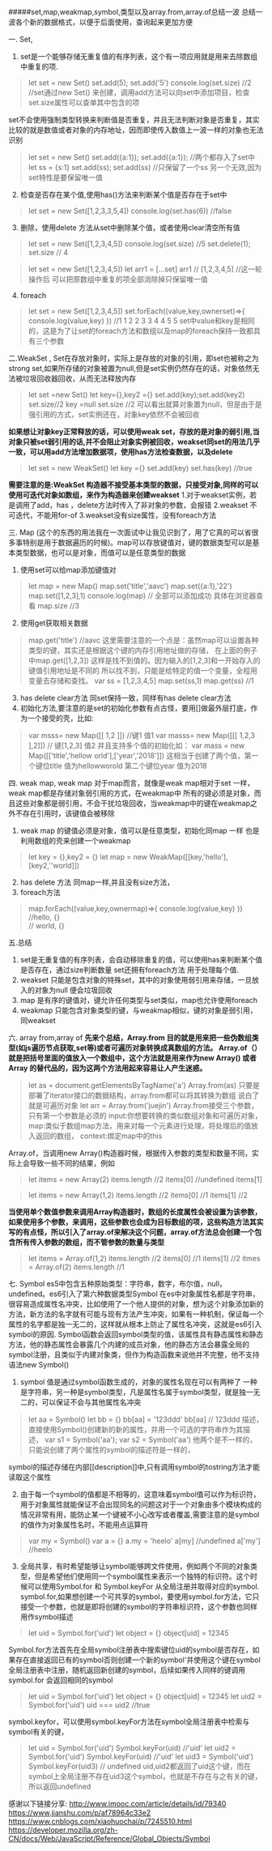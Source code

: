 #####set,map,weakmap,symbol,类型以及array.from,array.of总结一波
总结一波各个新的数据格式，以便于后面使用，查询起来更加方便

一. Set, 
1. set是一个能够存储无重复值的有序列表，这个有一项应用就是用来去除数组中重复的项.
 >let set = new Set()
 set.add(5);
 set.add('5')
 console.log(set.size) //2 
 //set通过new Set() 来创建，调用add方法可以向set中添加项目，检查set.size属性可以查单其中包含的项

 set不会使用强制类型转换来判断值是否重复，并且无法判断对象是否重复，其实比较的就是数值或者对象的内存地址，因而即使传入数值上一波一样的对象也无法识别
 >let set = new Set()
  set.add({a:1});
  set.add({a:1});
  //两个都存入了set中
  let ss = {s:1}
  set.add(ss);
  set.add(ss)
  //只保留了一个ss  另一个无效,因为set特性是要保留唯一值

2. 检查是否存在某个值,使用has()方法来判断某个值是否存在于set中
> let set = new Set([1,2,3,3,5,4])
  console.log(set.has(6)) //false
3. 删除，使用delete 方法从set中删除某个值，或者使用clear清空所有值
> let set  = new Set([1,2,3,4,5])
console.log(set.size) //5
set.delete(1); 
set.size // 4

>let set = new Set([1,2,3,4,5])
let arr1 = [...set]
arr1 //  [1,2,3,4,5] 
//这一轮操作后 可以把原数组中重复的项全部消除掉只保留唯一值
4. foreach 
>let set = new Set([1,2,3,4,5])
set.forEach((value,key,ownerset)=>{
  console.log(value,key)
})
//1 1 2 2 3 3 4 4 5 5
set中value和key是相同的，这是为了让set的foreach方法和数组以及map的foreach保持一致都具有三个参数

二.WeakSet , Set在存放对象时，实际上是存放的对象的引用，即set也被称之为strong set,如果所存储的对象被置为null,但是set实例仍然存在的话，对象依然无法被垃圾回收器回收，从而无法释放内存
>let set =new Set()
let key={},key2 ={}
set.add(key);set.add(key2)
set.size//2
key =null
set.size //2
可以看出就算对象置为null，但是由于是强引用的方式，set实例还在，对象key依然不会被回收

**如果想让对象key正常释放的话，可以使用weak set，存放的是对象的弱引用,当对象只被set弱引用的话,并不会阻止对象实例被回收，weakset同set的用法几乎一致，可以用add方法增加数据项，使用has方法检查数据，以及delete**
>let set = new WeakSet()
let key ={}
set.add(key)
set.has(key) //true

**需要注意的是:WeakSet 构造器不接受基本类型的数据，只接受对象,同样的可以使用可迭代对象如数组，来作为构造器来创建weakset**
1.对于weakset实例，若是调用了add，has ，delete方法时传入了非对象的参数，会报错
2.weakset 不可迭代，不能用for-of
3.weakset没有size属性，没有foreach方法

三. Map (这个的东西的用法我在一次面试中让我见识到了，用了它真的可以省很多事特别是用于数据遍历的时候)。map可以存放键值对，键的数据类型可以是基本类型数据，也可以是对象，而值可以是任意类型的数据
1. 使用set可以给map添加键值对
>let map = new Map()
 map.set('title','aavc')
 map.set({a:1},'22')
 map.set([1,2,3],1)
 console.log(map) // 全部可以添加成功 具体在浏览器查看 map.size //3

2. 使用get获取相关数据
>map.get('title')  //aavc
这里需要注意的一个点是：虽然map可以设置各种类型的键，其实还是根据这个键的内存引用地址做的存储，
在上面的例子中map.get([1,2,3]) 这样是找不到值的。因为输入的[1,2,3]和一开始存入的键值引用地址是不同的 所以找不到，只能是给特定的值一个变量，全程用变量去存储和查找。
var ss = [1,2,3,4,5]
map.set(ss,1)
map.get(ss) //1

3. has delete clear方法
 同set保持一致，同样有has delete clear方法
4. 初始化方法,要注意的是set的初始化参数有点古怪，要用[]做最外层打底，作为一个接受的壳，比如:
>var msss= new Map([[ 1,2 ]])  //键1 值1
 var masss= new Map([[[ 1,2,3 ],2]]) // 键[1,2,3] 值2
 并且支持多个值的初始化如：
 var mass = new Map([['title','hellow orld'],['year','2018']])
 这相当于创建了两个值，第一个键位title 值为hellowworold 第二个键位year 值为2018

四. weak map, weak map 对于map而言，就像是weak map相对于set 一样，weak map都是存储对象弱引用的方式，在weakmap中 所有的键必须是对象，而且这些对象都是弱引用，不会干扰垃圾回收，当weakmap中的键在weakmap之外不存在引用时，该键值会被移除
 1. weak map 的键值必须是对象，值可以是任意类型，初始化同map 一样 也是利用数组的壳来创建一个weakmap 
 > let key = {},key2 = {}
 let map = new WeakMap([[key,'hello'],[key2,''world]])
 2. has delete 方法 同map一样,并且没有size方法，
 3. foreach方法 
 > map.forEach((value,key,ownermap)=>{
   console.log(value,key)
 })
 //hello, {}   
 // world, {}

 五.总结
  1. set是无重复值的有序列表，会自动移除重复的值，可以使用has来判断某个值是否存在，通过size判断数量 set还拥有foreach方法 用于处理每个值.
  2. weakset 只能是包含对象的特殊set，其中的对象使用弱引用来存储，一旦放入的对象为null 便会垃圾回收
  3. map 是有序的键值对，键允许任何类型与set类似，map也允许使用foreach 
  4. weakmap 只能包含对象类型的键，与weakmap相似，键的对象是弱引用，同weakset

六. array from,array of
  **先来个总结，Array.from 目的就是用来把一些伪数组类型(如js遍历节点获取,set等)或者可遍历对象转换成真数组的方法。
  Array.of（）就是把括号里面的值放入一个数组中，这个方法就是用来作为new Array() 或者Array 的替代品的，因为这两个方法用起来容易让人产生迷惑。**
  >let as = document.getElementsByTagName('a')
  Array.from(as) 
  只要是部署了iterator接口的数据结构，array.from都可以将其转换为数组
  说白了就是可遍历对象
  let arr = Array.from('juejin')
  Array.from接受三个参数，只有第一个参数是必须的
  input:你想要转换的类似数组对象和可遍历对象，
  map:类似于数组map方法，用来对每一个元素进行处理，将处理后的值放入返回的数组，
  context:绑定map中的this

  Array.of，当调用new Array()构造器时候，根据传入参数的类型和数量不同，实际上会导致一些不同的结果，例如
  >let items = new Array(2) 
  items.length //2 items[0] //undefined  items[1]

  >let items = new Array(1,2)
  items.length //2  items[0] //1  items[1]  //2

  **当使用单个数值参数来调用Array构造器时，数组的长度属性会被设置为该参数，如果使用多个参数，来调用，这些参数也会成为目标数组的项，这些构造方法其实写的有点怪，所以引入了array.of来解决这个问题，array.of方法总会创建一个包含所有传入参数的数组，而不管参数的数量与类型**  
  >let items = Array.of(1,2) 
  items.length //2  items[0] //1 items[1] //2
  itmes = Array.of(2)
  items.length //1

七. Symbol
  es5中包含五种原始类型：字符串，数字，布尔值，null，undefined。es6引入了第六种数据类型Symbol 
  在es中对象属性名都是字符串，很容易造成属性名冲突，比如使用了一个他人提供的对象，想为这个对象添加新的方法，新方法的名字就有可能与现有方法产生冲突，如果有一种机制，保证每一个属性的名字都是独一无二的，这样就从根本上防止了属性名冲突，这就是es6引入symbol的原因.
  Symbol函数会返回symbol类型的值，该属性具有静态属性和静态方法，他的静态属性会暴露几个内建的成员对象，他的静态方法会暴露全局的symbol注册，且类似于内建对象类，但作为构造函数来说他并不完整，他不支持语法new Symbol()
  1. symbol 值是通过symbol函数生成的，对象的属性名现在可以有两种了 一种是字符串，另一种是symbol类型，凡是属性名属于symbol类型，就是独一无二的，可以保证不会与其他属性名冲突
  >let aa = Symbol()
  let bb = {}
  bb[aa] = '123ddd'
  bb[aa] // 123ddd
  描述，直接使用Symbol()创建新的新的属性，并用一个可选的字符串作为其描述，
  >var s1 = Symbol('aa'); var s2 = Symbol('aa')
  他两个是不一样的，只能说创建了两个属性的symbol的描述符是一样的，
  
  symbol的描述存储在内部[\[description]]中,只有调用symbol的tostring方法才能读取这个属性

  2. 由于每一个symbol的值都是不相等的，这意味着symbol值可以作为标识符，用于对象属性就能保证不会出现同名的问题这对于一个对象由多个模块构成的情况非常有用，能防止某一个键被不小心改写或者覆盖,需要注意的是symbol的值作为对象属性名时，不能用点运算符
  >var my = Symbol()
  var a = {}
  a.my = 'heelo'
  a[my] //undefined
  a['my'] //heelo

  3. 全局共享，有时希望能够让symbol能够跨文件使用，例如两个不同的对象类型，但是希望他们使用同一个symbol属性来表示一个独特的标识符。这个时候可以使用Symbol.for 和 Symbol.keyFor 从全局注册并取得对应的symbol.
  symbol.for,如果想创建一个可共享的symbol，要使用symbol.for方法，它只接受一个参数，也就是即将创建的symbol的字符串标识符，这个参数也同样用作symbol描述
  >let uid = Symbol.for('uid')
  let object = {} object[uid] = 12345

  Symbol.for方法首先在全局symbol注册表中搜索键位uid的symbol是否存在，如果存在直接返回已有的symbol否则创建一个新的symbol'并使用这个键在symbol全局注册表中注册，随机返回新创建的symbol，后续如果传入同样的键调用symbol.for 会返回相同的symbol
  >let uid = Symbol.for('uid')
  let object = {} object[uid] = 12345
  let uid2 = Symbol.for('uid')
  uid === uid2 //true

  symbol.keyfor，可以使用symbol.keyFor方法在symbol全局注册表中检索与symbol有关的键，
  >let uid = Symbol.for('uid')
  Symbol.keyFor(uid) //'uid'
  let uid2 = Symbol.for('uid')
  Symbol.keyFor(uid) //'uid'
  let uid3 = Symbol('uid')
  Symbol.keyFor(uid3) // undefined 
  uid,uid2都返回了uid这个键，而在symbol上全局注册不存在uid3这个symbol，也就是不存在与之有关的键，所以返回undefined


感谢以下链接分享:
http://www.imooc.com/article/details/id/79340
https://www.jianshu.com/p/af78964c33e2
https://www.cnblogs.com/xiaohuochai/p/7245510.html
https://developer.mozilla.org/zh-CN/docs/Web/JavaScript/Reference/Global_Objects/Symbol